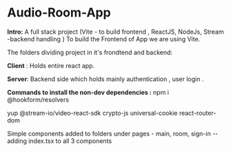 # Audio-Room-App
**Intro:**
A full stack project (Vite - to build frontend , ReactJS, NodeJs, Stream -backend handling )
To build the Frontend of App we are using Vite.

 
The folders dividing project in it's frondtend and backend:

**Client** : Holds entire react app.

**Server**: Backend side which holds mainly authentication , user login .

**Commands to install the non-dev dependencies :**
npm i @hookform/resolvers 

yup @stream-io/video-react-sdk crypto-js universal-cookie react-router-dom


Simple components added to folders under pages - main, room, sign-in -- adding index.tsx to all 3 components
